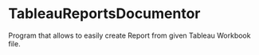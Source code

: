 # TableauReportsDocumentor
Program that allows to easily create Report from given Tableau Workbook file.
